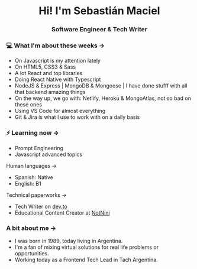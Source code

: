 <h1 align="center"> Hi! I'm Sebastián Maciel </h1>
<h3 align="center"> Software Engineer & Tech Writer</h3>

### 💻 What I'm about these weeks ->

- On Javascript is my attention lately
- On HTML5, CSS3 & Sass
- A lot React and top libraries
- Doing React Native with Typescript
- NodeJS & Express | MongoDB & Mongoose | I have done stufff with all that backend amazing things
- On the way up, we go with: Netlify, Heroku & MongoAtlas, not so bad on these ones
- Using VS Code for almost everything
- Git & Jira is what I use to work with on a daily basis

### ⚡ Learning now ->

- Prompt Engineering
- Javascript advanced topics

Human languages ->

- Spanish: Native
- English: B1

Technical paperworks ->

- Tech Writer on [dev.to](https://dev.to/sebastianmaciel/)
- Educational Content Creator at [NotNini](https://notnini.com.ar/)

### A bit about me ->

- I was born in 1989, today living in Argentina.
- I'm a fan of mixing virtual solutions for real life problems or opportunities.
- Working today as a Frontend Tech Lead in Tach Argentina.
